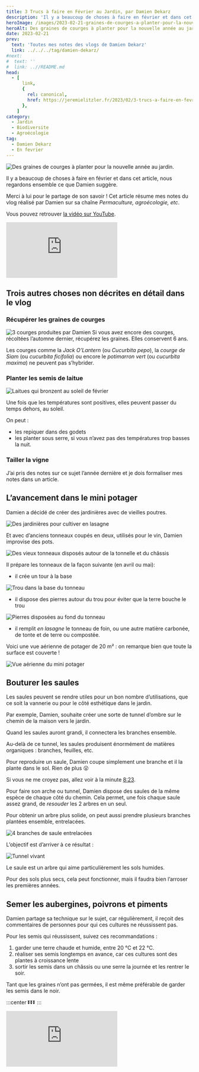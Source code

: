 ```yaml
---
title: 3 Trucs à faire en Février au Jardin, par Damien Dekarz
description: 'Il y a beaucoup de choses à faire en février et dans cet article, nous regardons ensemble ce que Damien suggère.'
heroImage: /images/2023-02-21-graines-de-courges-a-planter-pour-la-nouvelle-annee.jpg
heroAlt: Des graines de courges à planter pour la nouvelle année au jardin.
date: 2023-02-21
prev:
  text: 'Toutes mes notes des vlogs de Damien Dekarz'
  link: ../../../tag/damien-dekarz/
#next:
#  text: ''
#  link: ..//README.md
head:
  - [
      link,
      {
        rel: canonical,
        href: https://jeremielitzler.fr/2023/02/3-trucs-a-faire-en-fevrier-au-jardin-damien-dekarz,
      },
    ]
category:
  - Jardin
  - Biodiversite
  - Agroécologie
tag:
  - Damien Dekarz
  - En fevrier
---
```


![Des graines de courges à planter pour la nouvelle année au jardin.](/images/2023-02-21-graines-de-courges-a-planter-pour-la-nouvelle-annee.jpg 'Crédits: image extraite du vlog de Damien Dekarz')

Il y a beaucoup de choses à faire en février et dans cet article, nous regardons ensemble ce que Damien suggère.

Merci à lui pour le partage de son savoir !
Cet article résume mes notes du vlog réalisé par Damien sur sa chaîne _Permaculture, agroécologie, etc_.

<!-- more -->

Vous pouvez retrouver [la vidéo sur YouTube](https://www.youtube.com/watch?v=VDvyGwyhFWc).

<!-- markdownlint-disable MD033 -->
<p class="newsletter-wrapper"><iframe class="newsletter-embed" src="https://iamjeremie.substack.com/embed" frameborder="0" scrolling="no"></iframe></p>

## Trois autres choses non décrites en détail dans le vlog

### Récupérer les graines de courges

![3 courges produites par Damien](./images/3-courges-produites-par-damien.jpg 'Crédits : image extraite du vlog de Damien')
Si vous avez encore des courges, récoltées l’automne dernier, récupérez les graines. Elles conservent 6 ans.

Les courges comme la _Jack O’Lantern_ (ou _Cucurbita pepo_), la _courge de Siam_ (ou _cucurbita ficifolia_) ou encore le _potimarron vert_ (ou _cucurbita maxima_) ne peuvent pas s’hybrider.

### Planter les semis de laitue

![Laitues qui bronzent au soleil de février](./images/semis-de-laitue-qui-bronzent-au-soleil-de-fevrier.jpg 'Crédits : image extraite du vlog de Damien')

Une fois que les températures sont positives, elles peuvent passer du temps dehors, au soleil.

On peut :

- les repiquer dans des godets
- les planter sous serre, si vous n’avez pas des températures trop basses la nuit.

### Tailler la vigne

J’ai pris des notes sur ce sujet l’année dernière et je dois formaliser mes notes dans un article.

## L’avancement dans le mini potager

Damien a décidé de créer des jardinières avec de vieilles poutres.

![Des jardinières pour cultiver en lasagne](./images/des-jardinieres-pour-cultiver-en-lasagne.jpg 'Crédits : image extraite du vlog de Damien')

Et avec d’anciens tonneaux coupés en deux, utilisés pour le vin, Damien improvise des pots.

![Des vieux tonneaux disposés autour de la tonnelle et du châssis](./images/des-vieux-tonneaux-disposes-autour-de-la-tonelle-et-du-chassis.jpg 'Crédits : image extraite du vlog de Damien')

Il prépare les tonneaux de la façon suivante (en avril ou mai):

- il crée un tour à la base

![Trou dans la base du tonneau](./images/trou-dans-la-bas-du-tonneau.jpg 'Crédits : image extraite du vlog de Damien')

- il dispose des pierres autour du trou pour éviter que la terre bouche le trou

![Pierres disposées au fond du tonneau](./images/pierres-disposées-au-fond-du-tonneau.jpg 'Crédits : image extraite du vlog de Damien')

- il remplit _en lasagne_ le tonneau de foin, ou une autre matière carbonée, de tonte et de terre ou compostée.

Voici une vue aérienne de potager de 20 m² : on remarque bien que toute la surface est couverte !

![Vue aérienne du mini potager](./images/vue-aerienne-du-mini-potager.jpg 'Crédits : image extraite du vlog de Damien')

## Bouturer les saules

Les saules peuvent se rendre utiles pour un bon nombre d’utilisations, que ce soit la vannerie ou pour le côté esthétique dans le jardin.

Par exemple, Damien, souhaite créer une sorte de tunnel d’ombre sur le chemin de la maison vers le jardin.

Quand les saules auront grandi, il connectera les branches ensemble.

Au-delà de ce tunnel, les saules produisent énormément de matières organiques : branches, feuilles, etc.

Pour reproduire un saule, Damien coupe simplement une branche et il la plante dans le sol. Rien de plus 😮

Si vous ne me croyez pas, allez voir à la minute [8:23](https://youtu.be/VDvyGwyhFWc?t=503).

Pour faire son arche ou tunnel, Damien dispose des saules de la même espèce de chaque côté du chemin. Cela permet, une fois chaque saule assez grand, de _resouder_ les 2 arbres en un seul.

Pour obtenir un arbre plus solide, on peut aussi prendre plusieurs branches plantées ensemble, entrelacées.

![4 branches de saule entrelacées](./images/4-branches-de-saule-entrelacees.jpg 'Crédits : image extraite du vlog de Damien')

L’objectif est d’arriver à ce résultat :

![Tunnel vivant](./images/tunnel-vivant.jpg 'Crédits : image extraite du vlog de Damien')

Le saule est un arbre qui aime particulièrement les sols humides.

Pour des sols plus secs, cela peut fonctionner, mais il faudra bien l’arroser les premières années.

## Semer les aubergines, poivrons et piments

Damien partage sa technique sur le sujet, car régulièrement, il reçoit des commentaires de personnes pour qui ces cultures ne réussissent pas.

Pour les semis qui réussissent, suivez ces recommandations :

1. garder une terre chaude et humide, entre 20 °C et 22 °C.
2. réaliser ses semis longtemps en avance, car ces cultures sont des plantes à croissance lente
3. sortir les semis dans un châssis ou une serre la journée et les rentrer le soir.

Tant que les graines n’ont pas germées, il est même préférable de garder les semis dans le noir.

:::center
⏬⏬⏬
:::

<!-- markdownlint-disable MD033 -->
<p class="newsletter-wrapper"><iframe class="newsletter-embed" src="https://iamjeremie.substack.com/embed" frameborder="0" scrolling="no"></iframe></p>
